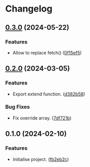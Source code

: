 # Changelog

## [0.3.0](https://github.com/regseb/jfather/compare/v0.2.0...v0.3.0) (2024-05-22)


### Features

* Allow to replace fetch() ([0f15ef5](https://github.com/regseb/jfather/commit/0f15ef530608946a2a1b3de24a30bef85d33cc79))

## [0.2.0](https://github.com/regseb/jfather/compare/v0.1.0...v0.2.0) (2024-03-05)

### Features

- Export extend function. ([d382b58](https://github.com/regseb/jfather/commit/d382b58da7b008d7ab0dcf1ce11bc5f420a20c82))

### Bug Fixes

- Fix override array. ([7df721b](https://github.com/regseb/jfather/commit/7df721b0b8ccda3a68c4aa62dd44967772870e3b))

## 0.1.0 (2024-02-10)

### Features

- Initialise project. ([fb2eb2c](https://github.com/regseb/jfather/commit/fb2eb2caf264bfce6e70b41e1e402ff3c34ac0fa))
